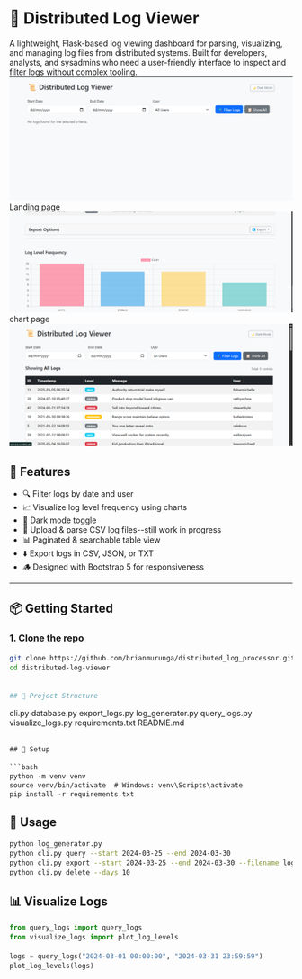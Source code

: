 # 📜 Distributed Log Viewer

A lightweight, Flask-based log viewing dashboard for parsing, visualizing, and managing log files from distributed systems. Built for developers, analysts, and sysadmins who need a user-friendly interface to inspect and filter logs without complex tooling.
![Alt text](tests/screenshots/landing.png) Landing page
![Alt text](tests/screenshots/chart.png) chart page
![screenshot](tests/screenshots/show%20all.png)

## 🚀 Features

- 🔍 Filter logs by date and user
- 📈 Visualize log level frequency using charts
- 🌙 Dark mode toggle
- 📁 Upload & parse CSV log files--still work in progress
- 📊 Paginated & searchable table view
- ⬇️ Export logs in CSV, JSON, or TXT
- 🪵 Designed with Bootstrap 5 for responsiveness

---

## 📦 Getting Started

### 1. Clone the repo

```bash
git clone https://github.com/brianmurunga/distributed_log_processor.git
cd distributed-log-viewer


## 📁 Project Structure

```
cli.py
database.py
export_logs.py
log_generator.py
query_logs.py
visualize_logs.py
requirements.txt
README.md
```

## 🔧 Setup

```bash
python -m venv venv
source venv/bin/activate  # Windows: venv\Scripts\activate
pip install -r requirements.txt
```

## 🧪 Usage

```bash
python log_generator.py
python cli.py query --start 2024-03-25 --end 2024-03-30
python cli.py export --start 2024-03-25 --end 2024-03-30 --filename logs.csv
python cli.py delete --days 10
```

## 📊 Visualize Logs

```python
from query_logs import query_logs
from visualize_logs import plot_log_levels

logs = query_logs("2024-03-01 00:00:00", "2024-03-31 23:59:59")
plot_log_levels(logs)
```